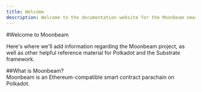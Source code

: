 ```yaml
---
title: Welcome
description: Welcome to the documentation website for the Moonbeam smart contract platform, a parachain on Polkadot.
---
```


#Welcome to Moonbeam

Here's where we'll add information regarding the Moonbeam project, as well as other helpful reference material for Polkadot and the Substrate framework.

##What is Moonbeam?  
Moonbeam is an Ethereum-compatible smart contract parachain on Polkadot.
